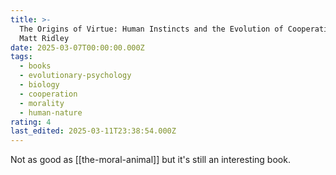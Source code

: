 ```yaml
---
title: >-
  The Origins of Virtue: Human Instincts and the Evolution of Cooperation by
  Matt Ridley
date: 2025-03-07T00:00:00.000Z
tags:
  - books
  - evolutionary-psychology
  - biology
  - cooperation
  - morality
  - human-nature
rating: 4
last_edited: 2025-03-11T23:38:54.000Z
---
```

Not as good as [[the-moral-animal]] but it's still an interesting book.
